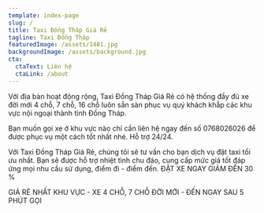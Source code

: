 ```yaml
---
template: index-page
slug: /
title: Taxi Đồng Tháp Giá Rẻ
tagline: Taxi Đồng Tháp
featuredImage: /assets/1481.jpg
backgroundImage: /assets/background.jpg
cta:
  ctaText: Liên hệ
  ctaLink: /about
---
```


Với địa bàn hoạt động rộng, Taxi Đồng Tháp Giá Rẻ có hệ thống đầy đủ xe đời mới 4 chỗ, 7 chỗ, 16 chỗ luôn sẵn sàn phục vụ quý khách khắp các khu vực nội ngoại thành tỉnh Đồng Tháp.

Bạn muốn gọi xe ở khu vực nào chỉ cần liên hệ ngay đến số 0768026026 để được phục vụ một cách tốt nhất nhé. Hỗ trợ 24/24.

Với Taxi Đồng Tháp Giá Rẻ, chúng tôi sẽ tư vấn cho bạn dịch vụ đặt taxi tối ưu nhất. Bạn sẽ được hỗ trợ nhiệt tình chu đáo, cung cấp mức giá tốt đáp ứng mọi nhu cầu sử dụng, điểm đi - điểm đến. ĐẶT XE NGAY GIẢM ĐẾN 30 %

GIÁ RẺ NHẤT KHU VỰC - XE 4 CHỖ, 7 CHỖ ĐỜI MỚI - ĐẾN NGAY SAU 5 PHÚT GỌI
